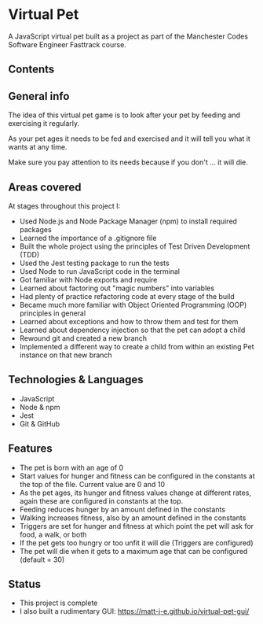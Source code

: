 # Virtual Pet

A JavaScript virtual pet built as a project as part of the Manchester Codes Software Engineer Fasttrack course.


## Contents

## General info

The idea of this virtual pet game is to look after your pet by feeding and exercising it regularly.

As your pet ages it needs to be fed and exercised and it will tell you what it wants at any time.

Make sure you pay attention to its needs because if you don't ... it will die.


## Areas covered

At stages throughout this project I:

* Used Node.js and Node Package Manager (npm) to install required packages
* Learned the importance of a .gitignore file
* Built the whole project using the principles of Test Driven Development (TDD)
* Used the Jest testing package to run the tests
* Used Node to run JavaScript code in the terminal 
* Got familiar with Node exports and require
* Learned about factoring out "magic numbers" into variables
* Had plenty of practice refactoring code at every stage of the build
* Became much more familiar with Object Oriented Programming (OOP) principles in general
* Learned about exceptions and how to throw them and test for them
* Learned about dependency injection so that the pet can adopt a child
* Rewound git and created a new branch
* Implemented a different way to create a child from within an existing Pet instance on that new branch


## Technologies & Languages

* JavaScript
* Node & npm
* Jest
* Git & GitHub


## Features

* The pet is born with an age of 0
* Start values for hunger and fitness can be configured in the constants at the top of the file. Current value are 0 and 10
* As the pet ages, its hunger and fitness values change at different rates, again these are configured in constants at the top.
* Feeding reduces hunger by an amount defined in the constants
* Walking increases fitness, also by an amount defined in the constants
* Triggers are set for hunger and fitness at which point the pet will ask for food, a walk, or both
* If the pet gets too hungry or too unfit it will die (Triggers are configured)
* The pet will die when it gets to a maximum age that can be configured (default = 30)


## Status
* This project is complete
* I also built a rudimentary GUI: https://matt-j-e.github.io/virtual-pet-gui/
